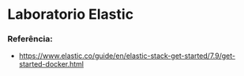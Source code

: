 # Laboratorio Elastic

### Referência:
- https://www.elastic.co/guide/en/elastic-stack-get-started/7.9/get-started-docker.html